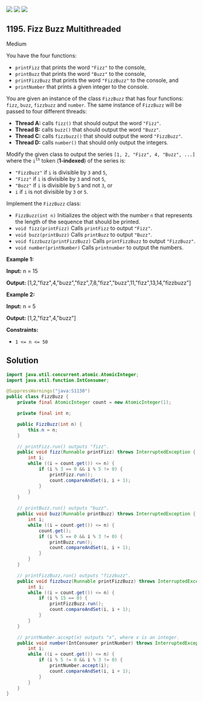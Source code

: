 [![](https://img.shields.io/github/stars/javadev/LeetCode-in-Java?label=Stars&style=flat-square)](https://github.com/javadev/LeetCode-in-Java)
[![](https://img.shields.io/github/forks/javadev/LeetCode-in-Java?label=Fork%20me%20on%20GitHub%20&style=flat-square)](https://github.com/javadev/LeetCode-in-Java/fork)
[![](https://img.shields.io/badge/-LeetCode%20in%20Kotlin-blue?style=flat-square)](https://github.com/javadev/LeetCode-in-Kotlin)

## 1195\. Fizz Buzz Multithreaded

Medium

You have the four functions:

*   `printFizz` that prints the word `"Fizz"` to the console,
*   `printBuzz` that prints the word `"Buzz"` to the console,
*   `printFizzBuzz` that prints the word `"FizzBuzz"` to the console, and
*   `printNumber` that prints a given integer to the console.

You are given an instance of the class `FizzBuzz` that has four functions: `fizz`, `buzz`, `fizzbuzz` and `number`. The same instance of `FizzBuzz` will be passed to four different threads:

*   **Thread A:** calls `fizz()` that should output the word `"Fizz"`.
*   **Thread B:** calls `buzz()` that should output the word `"Buzz"`.
*   **Thread C:** calls `fizzbuzz()` that should output the word `"FizzBuzz"`.
*   **Thread D:** calls `number()` that should only output the integers.

Modify the given class to output the series `[1, 2, "Fizz", 4, "Buzz", ...]` where the <code>i<sup>th</sup></code> token (**1-indexed**) of the series is:

*   `"FizzBuzz"` if `i` is divisible by `3` and `5`,
*   `"Fizz"` if `i` is divisible by `3` and not `5`,
*   `"Buzz"` if `i` is divisible by `5` and not `3`, or
*   `i` if `i` is not divisible by `3` or `5`.

Implement the `FizzBuzz` class:

*   `FizzBuzz(int n)` Initializes the object with the number `n` that represents the length of the sequence that should be printed.
*   `void fizz(printFizz)` Calls `printFizz` to output `"Fizz"`.
*   `void buzz(printBuzz)` Calls `printBuzz` to output `"Buzz"`.
*   `void fizzbuzz(printFizzBuzz)` Calls `printFizzBuzz` to output `"FizzBuzz"`.
*   `void number(printNumber)` Calls `printnumber` to output the numbers.

**Example 1:**

**Input:** n = 15

**Output:** [1,2,"fizz",4,"buzz","fizz",7,8,"fizz","buzz",11,"fizz",13,14,"fizzbuzz"]

**Example 2:**

**Input:** n = 5

**Output:** [1,2,"fizz",4,"buzz"]

**Constraints:**

*   `1 <= n <= 50`

## Solution

```java
import java.util.concurrent.atomic.AtomicInteger;
import java.util.function.IntConsumer;

@SuppressWarnings("java:S1130")
public class FizzBuzz {
    private final AtomicInteger count = new AtomicInteger(1);

    private final int n;

    public FizzBuzz(int n) {
        this.n = n;
    }

    // printFizz.run() outputs "fizz".
    public void fizz(Runnable printFizz) throws InterruptedException {
        int i;
        while ((i = count.get()) <= n) {
            if (i % 3 == 0 && i % 5 != 0) {
                printFizz.run();
                count.compareAndSet(i, i + 1);
            }
        }
    }

    // printBuzz.run() outputs "buzz".
    public void buzz(Runnable printBuzz) throws InterruptedException {
        int i;
        while ((i = count.get()) <= n) {
            count.get();
            if (i % 5 == 0 && i % 3 != 0) {
                printBuzz.run();
                count.compareAndSet(i, i + 1);
            }
        }
    }

    // printFizzBuzz.run() outputs "fizzbuzz".
    public void fizzbuzz(Runnable printFizzBuzz) throws InterruptedException {
        int i;
        while ((i = count.get()) <= n) {
            if (i % 15 == 0) {
                printFizzBuzz.run();
                count.compareAndSet(i, i + 1);
            }
        }
    }

    // printNumber.accept(x) outputs "x", where x is an integer.
    public void number(IntConsumer printNumber) throws InterruptedException {
        int i;
        while ((i = count.get()) <= n) {
            if (i % 5 != 0 && i % 3 != 0) {
                printNumber.accept(i);
                count.compareAndSet(i, i + 1);
            }
        }
    }
}
```